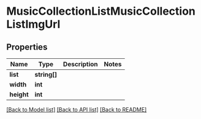 # MusicCollectionListMusicCollectionListImgUrl

## Properties
Name | Type | Description | Notes
------------ | ------------- | ------------- | -------------
**list** | **string[]** |  | 
**width** | **int** |  | 
**height** | **int** |  | 

[[Back to Model list]](../README.md#documentation-for-models) [[Back to API list]](../README.md#documentation-for-api-endpoints) [[Back to README]](../README.md)

